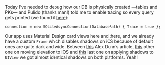 Today I’ve needed to debug how our DB is physically created —tables and PKs— and
Pulido (thanks man!) told me to enable tracing so every query gets printed (we
found it
[here](http://igrali.com/2015/03/12/output-sqlite-queries-using-sqlite-net-in-universal-apps/)):

`connection = new SQLiteAsyncConnection(DatabasePath) { Trace = true };`

Our app uses Material Design card views here and there, and we already have a
custom `Frame` which disables shadows on iOS because of default ones are quite
dark and wide. Between
[this](https://alexdunn.org/2017/05/01/xamarin-tips-making-your-ios-frame-shadows-more-material/)
Alex Dunn’s article,
[this](https://medium.com/material-design-for-ios/part-1-elevation-e48ff795c693)
other one on moving elevation to iOS and
[this](https://stackoverflow.com/questions/9761189/whats-the-best-way-to-add-a-drop-shadow-to-my-uiview)
last one on applying shadows to `UIView` we got almost identical shadows on both
platforms. Yeah!
